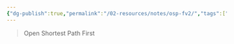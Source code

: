 ```yaml
---
{"dg-publish":true,"permalink":"/02-resources/notes/osp-fv2/","tags":["netzwerk/protocol"],"noteIcon":"","updated":"2024-07-24T11:15:08.000+02:00"}
---
```


>Open Shortest Path First
